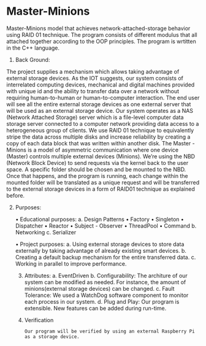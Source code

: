 # Master-Minions
Master-Minions model that achieves network-attached-storage behavior using RAID 01 technique. The program consists of different modulus that all attached together according to the OOP principles. The program is wrtitten in the C++ language. 


1. Back Ground:

The project supplies a mechanism which allows taking advantage of external storage devices.  As the IOT suggests, our system consists of interrelated computing devices, mechanical and digital machines provided with unique id and the ability to transfer data over a network without requiring human-to-human or human-to-computer interaction. The end user will see all the entire external storage devices as one external server that will be used as an external storage device. Our system operates as a NAS (Network Attached Storage) server which is a file-level computer data storage server connected to a computer network providing data access to a heterogeneous group of clients.
We use RAID 01 technique to equivalently stripe the data across multiple disks and increase reliability by creating a copy of each data block that was written within another disk. 
The Master - Minions is a model of asymmetric communication where one device (Master) controls multiple external devices (Minions).
We’re using the NBD (Network Block Device) to send requests via the kernel back to the user space. A specific folder should be chosen and be mounted to the NBD. Once that happens, and the program is running, each change within the mounted folder will be translated as a unique request and will be transferred to the external storage devices in a form of RAID01 technique as explained before. 

2. Purposes:

    • Educational purposes: 
        a. Design Patterns
            • Factory
            • Singleton
            • Dispatcher
            • Reactor
            • Subject - Observer
            • ThreadPool
             • Command
        b. Networking
        c. Serializer

    • Project purposes:
    a. Using external storage devices to store data externally by taking advantage of already existing smart devices.
    b. Creating  a default backup mechanism for the entire transferred data. 
    c. Working in parallel to improve performance. 

    3. Attributes:
            a. EventDriven
            b. Configurability:
                The architure of our system can be modified as needed. For instance, the amount of minions(external storage devices) can be changed.
            c. Fault Tolerance:
                We used a WatchDog software component to monitor each process in our system. 
            d. Plug and Play:
               Our program is extensible. New features can be added during run-time.

    4. Verification
    
           Our program will be verified by using an external Raspberry Pi as a storage device.
